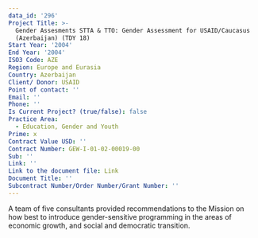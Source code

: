 ```yaml
---
data_id: '296'
Project Title: >-
  Gender Assesments STTA & TTO: Gender Assessment for USAID/Caucasus
  (Azerbaijan) (TDY 18)
Start Year: '2004'
End Year: '2004'
ISO3 Code: AZE
Region: Europe and Eurasia
Country: Azerbaijan
Client/ Donor: USAID
Point of contact: ''
Email: ''
Phone: ''
Is Current Project? (true/false): false
Practice Area:
  - Education, Gender and Youth
Prime: x
Contract Value USD: ''
Contract Number: GEW-I-01-02-00019-00
Sub: ''
Link: ''
Link to the document file: Link
Document Title: ''
Subcontract Number/Order Number/Grant Number: ''
---
```


A team of five consultants provided recommendations to the Mission on how best to introduce gender-sensitive programming in the areas of economic growth, and social and democratic transition.